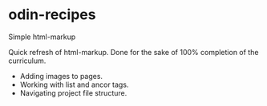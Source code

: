 # odin-recipes
Simple html-markup

Quick refresh of html-markup.
Done for the sake of 100% completion of the curriculum.

* Adding images to pages.
* Working with list and ancor tags.
* Navigating project file structure.
